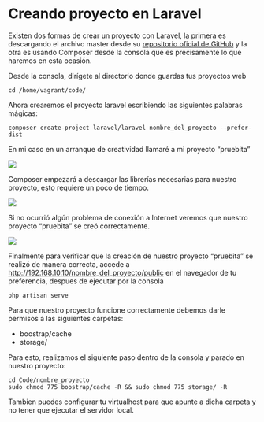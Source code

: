 # Creando proyecto en Laravel

Existen dos formas de crear un proyecto con Laravel, la primera es descargando el archivo master desde su [repositorio oficial de GitHub](https://github.com/laravel/laravel/archive/master.zip) y la otra es usando Composer desde la consola que es precisamente lo que haremos en esta ocasión.

Desde la consola, dirígete al directorio donde guardas tus proyectos web

```
cd /home/vagrant/code/
```

Ahora crearemos el proyecto laravel escribiendo las siguientes palabras mágicas:

```
composer create-project laravel/laravel nombre_del_proyecto --prefer-dist
```

En mi caso en un arranque de creatividad llamaré a mi proyecto “pruebita”

![](https://styde.net/wp-content/uploads/2014/11/laravel-composer.png)

Composer empezará a descargar las librerías necesarias para nuestro proyecto, esto requiere un poco de tiempo.

![](https://styde.net/wp-content/uploads/2014/11/composer-descarga-paquetes.png)

Si no ocurrió algún problema de conexión a Internet veremos que nuestro proyecto “pruebita” se creó correctamente.

![](https://styde.net/wp-content/uploads/2014/11/proyecto-creado-composer-laravel.png)

Finalmente para verificar que la creación de nuestro proyecto “pruebita” se realizó de manera correcta, accede a http://192.168.10.10/nombre_del_proyecto/public en el navegador de tu preferencia, despues de ejecutar por la consola

```
php artisan serve
```


Para que nuestro proyecto funcione correctamente debemos darle permisos a las siguientes carpetas:

* boostrap/cache
* storage/

Para esto, realizamos el siguiente paso dentro de la consola y parado en nuestro proyecto:

```
cd Code/nombre_proyecto
sudo chmod 775 boostrap/cache -R && sudo chmod 775 storage/ -R 
```


Tambien puedes configurar tu virtualhost para que apunte a dicha carpeta y no tener que ejecutar el servidor local.